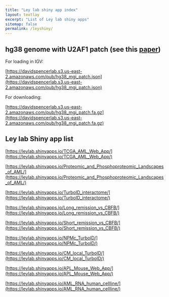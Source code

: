 ```yaml
---
title: "Ley lab shiny app index"
layout: textlay
excerpt: "List of Ley lab shiny apps"
sitemap: false
permalink: /leyshiny/
---
```


## hg38 genome with U2AF1 patch (see this [paper](https://pubmed.ncbi.nlm.nih.gov/35041928/))

For loading in IGV:

[https://davidspencerlab.s3.us-east-2.amazonaws.com/pub/hg38_mgi_patch.json](https://davidspencerlab.s3.us-east-2.amazonaws.com/pub/hg38_mgi_patch.json)

For downloading:

[https://davidspencerlab.s3.us-east-2.amazonaws.com/pub/hg38_mgi_patch.fa.gz](https://davidspencerlab.s3.us-east-2.amazonaws.com/pub/hg38_mgi_patch.fa.gz)


## Ley lab Shiny app list

[https://leylab.shinyapps.io/TCGA_AML_Web_App/](https://leylab.shinyapps.io/TCGA_AML_Web_App/)

[https://leylab.shinyapps.io/Proteomic_and_Phosphoproteomic_Landscapes_of_AML/](https://leylab.shinyapps.io/Proteomic_and_Phosphoproteomic_Landscapes_of_AML/)

[https://leylab.shinyapps.io/TurboID_interactome/](https://leylab.shinyapps.io/TurboID_interactome/)

[https://leylab.shinyapps.io/Long_remission_vs_CBFB/](https://leylab.shinyapps.io/Long_remission_vs_CBFB/)

[https://leylab.shinyapps.io/Short_remission_vs_CBFB/](https://leylab.shinyapps.io/Short_remission_vs_CBFB/)

[https://leylab.shinyapps.io/NPMc_TurboID/](https://leylab.shinyapps.io/NPMc_TurboID/)

[https://leylab.shinyapps.io/CM_local_TurboID/](https://leylab.shinyapps.io/CM_local_TurboID/)

[https://leylab.shinyapps.io/APL_Mouse_Web_App/](https://leylab.shinyapps.io/APL_Mouse_Web_App/)

[https://leylab.shinyapps.io/AML_RNA_human_cellline/](https://leylab.shinyapps.io/AML_RNA_human_cellline/)


